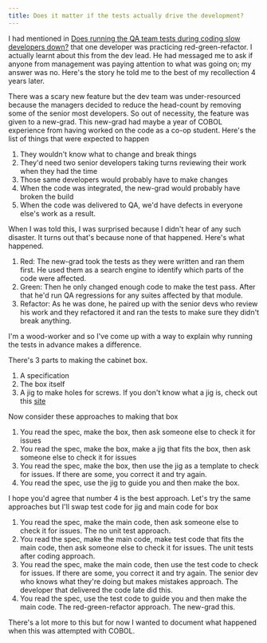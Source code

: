 ```yaml
---
title: Does it matter if the tests actually drive the development?
---
```


I had mentioned in [Does running the QA team tests during coding slow developers down?](2) that one developer was practicing red-green-refactor.
I actually learnt about this from the dev lead.
He had messaged me to ask if anyone from management was paying attention to what was going on; my answer was no.
Here's the story he told me to the best of my recollection 4 years later.

There was a scary new feature but the dev team was under-resourced because the managers decided to reduce the head-count by removing some of the senior most developers.
So out of necessity, the feature was given to a new-grad.
This new-grad had maybe a year of COBOL experience from having worked on the code as a co-op student.
Here's the list of things that were expected to happen

1. They wouldn't know what to change and break things
2. They'd need two senior developers taking turns reviewing their work when they had the time
3. Those same developers would probably have to make changes
4. When the code was integrated, the new-grad would probably have broken the build
5. When the code was delivered to QA, we'd have defects in everyone else's work as a result.

When I was told this, I was surprised because I didn't hear of any such disaster.
It turns out that's because none of that happened.
Here's what happened.

1. Red: The new-grad took the tests as they were written and ran them first. He used them as a search engine to identify which parts of the code were affected.
2. Green: Then he only changed enough code to make the test pass. After that he'd run QA regressions for any suites affected by that module.
3. Refactor: As he was done, he paired up with the senior devs who review his work and they refactored it and ran the tests to make sure they didn't break anything.

I'm a wood-worker and so I've come up with a way to explain why running the tests in advance makes a difference.

There's 3 parts to making the cabinet box.
1. A specification
2. The box itself
3. A jig to make holes for screws. If you don't know what a jig is, check out this [site](https://www.kregtool.com/)

Now consider these approaches to making that box

1. You read the spec, make the box, then ask someone else to check it for issues
2. You read the spec, make the box, make a jig that fits the box, then ask someone else to check it for issues
3. You read the spec, make the box, then use the jig as a template to check for issues. If there are some, you correct it and try again.
4. You read the spec, use the jig to guide you and then make the box.

I hope you'd agree that number 4 is the best approach. Let's try the same approaches but I'll swap test code for jig and main code for box

1. You read the spec, make the main code, then ask someone else to check it for issues. The no unit test approach.
2. You read the spec, make the main code, make test code that fits the main code, then ask someone else to check it for issues. The unit tests after coding approach.
3. You read the spec, make the main code, then use the test code to check for issues. If there are some, you correct it and try again. The senior dev who knows what they're doing but makes mistakes approach. The developer that delivered the code late did this.
4. You read the spec, use the test code to guide you and then make the main code. The red-green-refactor approach. The new-grad this.

There's a lot more to this but for now I wanted to document what happened when this was attempted with COBOL.
